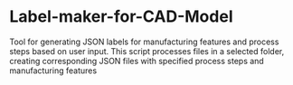 # Label-maker-for-CAD-Model
Tool for generating JSON labels for manufacturing features and process steps based on user input. This script processes files in a selected folder, creating corresponding JSON files with specified process steps and manufacturing features
